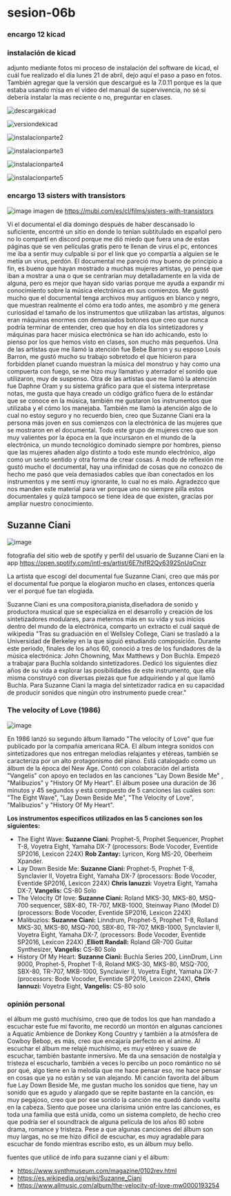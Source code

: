 # sesion-06b
### encargo 12 kicad
### instalación de kicad

adjunto mediante fotos mi proceso de instalación del software de kicad, el cuál fue realizado el día lunes 21 de abril, dejo aquí el paso a paso en fotos. También agregar que la versión que descargué es la 7.0.11 porque es la que estaba usando misa en el video del manual de supervivencia, no sé si debería instalar la mas reciente o no, preguntar en clases.

![descargakicad](https://github.com/user-attachments/assets/72f47611-3d61-4967-ae58-18a975e3aaf8)

![versiondekicad](https://github.com/user-attachments/assets/ee1e8b47-750b-49ff-9f40-139d258a8471)

![instalacionparte2](https://github.com/user-attachments/assets/0114b297-4bfe-4472-8719-193d757c68fc)

![instalacionparte3](https://github.com/user-attachments/assets/c32bc6b7-47c5-4a2e-93ff-d72af31c26a0)

![instalacionparte4](https://github.com/user-attachments/assets/74dd620e-8941-459a-b832-7457c6563a05)

![instalacionparte5](https://github.com/user-attachments/assets/13f54461-9e92-45f4-be45-ca69cb56db68)




### encargo 13 sisters with transistors

![image](https://github.com/user-attachments/assets/5c247d78-8c93-4091-bdb9-75bfbb195923)
imagen de https://mubi.com/es/cl/films/sisters-with-transistors


Ví el documental el día domingo después de haber descansado lo suficiente, encontré un sitio en donde lo tenían subtitulado en español pero no lo compartí en discord porque me dió miedo que fuera una de estas páginas que se ven películas gratis pero te llenan de virus el pc, entonces me iba a sentir muy culpable si por el link que yo compartía a alguien se le metía un virus, perdón. El documental me pareció muy bueno de principio a fin, es bueno que hayan mostrado a muchas mujeres artistas, yo pensé que iban a mostrar a una o que se centrarían muy detalladamente en la vida de alguna, pero es mejor que hayan sido varias porque me ayuda a expandir mi conocimiento sobre la música electrónica en sus comienzos. Me gustó mucho que el documental tenga archivos muy antiguos en blanco y negro, que muestran realmente el cómo era todo antes, me asombró y me genera curiosidad el tamaño de los instrumentos que utilizaban las artistas, algunos eran máquinas enormes con demasiados botones que creo que nunca podría terminar de entender, creo que hoy en día los sintetizadores y máquinas para hacer música electrónica se han ido achicando, esto lo pienso por los que hemos visto en clases, son mucho más pequeños. Una de las artistas que me llamó la atención fue Bebe Barron y su esposo Louis Barron, me gustó mucho su trabajo sobretodo el que hicieron para forbidden planet cuando muestran la música del monstruo y hay como una compuerta con fuego, se me hizo muy llamativo y aterrador el sonido que utilizaron, muy de suspenso. Otra de las artistas que me llamó la atención fue Daphne Oram y su sistema gráfico para que el sistema interpretase notas, me gusta que haya creado un código gráfico fuera de lo estándar que se conoce en la música, también me gustaron los instrumentos que utilizaba y el cómo los manejaba. También me llamó la atención algo de lo cual no estoy seguro y  no recuerdo bien, creo que Suzanne Ciani era la persona más joven en sus comienzos con la electrónica de las mujeres que se mostraron en el documental. Todo este grupo de mujeres creo que son muy valientes por la época en la que incursaron en el mundo de la electrónica, un mundo tecnológico dominado siempre por hombres, pienso que las mujeres añaden algo distinto a todo este mundo electrónico, algo como un sexto sentido y otra forma de crear cosas. A modo de reflexión me gustó mucho el documental, hay una infinidad de cosas que no conozco de hecho me pasó que veía demasiados cables que iban conectados en los instrumentos y me sentí muy ignorante, lo cual no es malo. Agradezco que nos manden este material para ver porque uno no siempre pilla estos documentales y quizá tampoco se tiene idea de que existen, gracias por ampliar nuestro conocimiento.

## Suzanne Ciani
![image](https://github.com/user-attachments/assets/fee3c2d3-18c4-43dd-96a0-45b58d7365f8)

fotografía del sitio web de spotify y perfil del usuario de Suzanne Ciani en la app https://open.spotify.com/intl-es/artist/6E7hjfR2Qy6392SnUqCnzr


La artista que escogí del documental fue Suzanne Ciani, creo que más por el documental fue porque la elogiaron mucho en clases, entonces quería ver el porqué fue tan elogiada.

Suzanne Ciani es una compositora,pianista,diseñadora de sonido y productora musical que se especializa en el desarrollo y creación de los sintetizadores modulares, para meternos más en su vida y sus inicios dentro del mundo de la electrónica, comparto un extracto el cuál saqué de wikipedia "Tras su graduación en el Wellsley College, Ciani se trasladó a la Universidad de Berkeley en la que siguió estudiando composición. Durante este periodo, finales de los años 60, conoció a tres de los fundadores de la música electrónica: John Chowning, Max Matthews y Don Buchla. Empezó a trabajar para Buchla soldando sintetizadores. Dedicó los siguientes diez años de su vida a explorar las posibilidades de este instrumento, que ella misma construyó con diversas piezas que fue adquiriendo y al que llamó Buchla. Para Suzanne Ciani la magia del sintetizador radica en su capacidad de producir sonidos que ningún otro instrumento puede crear."

### The velocity of Love (1986)

![image](https://github.com/user-attachments/assets/ad292408-5a40-42fa-9db0-b23c39012589)


En 1986 lanzó su segundo álbum llamado "The velocity of Love" que fue publicado por la compañía americana RCA. El álbum integra sonidos con sintetizadores que nos entregan melodías relajantes y etéreas, también se caracteriza por un alto protagonismo del piano. Está catalogado como un álbum de la época del New Age. Contó con colaboración del artista "Vangelis" con apoyo en teclados en las canciones "Lay Down Beside Me" , "Malibuzios" y "History Of My Heart". El álbum posee una duración de 36 minutos y 45 segundos y está compuesto de 5 canciones las cuáles son: "The Eight Wave", "Lay Down Beside Me", "The Velocity of Love", "Malibuzios" y "History Of My Heart".

**Los instrumentos específicos utilizados en las 5 canciones son los siguientes:**
- The Eight Wave: **Suzanne Ciani**: Prophet-5, Prophet Sequencer, Prophet T-8, Voyetra Eight, Yamaha DX-7 (processors: Bode Vocoder, Eventide SP2016, Lexicon 224X)
**Rob Zantay:** Lyricon, Korg MS-20, Oberheim Xpander.
- Lay Down Beside Me: **Suzanne Ciani:** Prophet-5, Prophet T-8, Synclavier II, Voyetra Eight, Yamaha DX-7 (processors: Bode Vocoder, Eventide SP2016, Lexicon 224X)
**Chris Ianuzzi:** Voyetra Eight, Yamaha DX-7, **Vangelis:** CS-80 Solo
- The Velocity Of love: **Suzanne Ciani:** Roland MKS-30, MKS-80, MSQ-700 sequencer, SBX-80, TR-707, MKB-1000, Steinway Piano (Model D) (processors: Bode Vocoder, Eventide SP2016, Lexicon 224X)
- Malibuzios: **Suzanne Ciani:** Linndrum, Prophet-5, Prophet T-8, Rolland MKS-30, MKS-80, MSQ-700, SBX-80, TR-707, MKB-1000, Synclavier II, Voyetra Eight, Yamaha DX-7, (processors: Bode Vocoder, Eventide SP2016, Lexicon 224X) ,**Elliott Randall:** Roland GR-700 Guitar Synthesizer, **Vangelis:** CS-80 Solo
- History Of My Heart: **Suzanne Ciani:** Buchla Series 200, LinnDrum, Linn 9000, Prophet-5, Prophet T-8, Roland MKS-30, MKS-80, MSQ-700, SBX-80, TR-707, MKB-1000, Synclavier II, Voyetra Eight, Yamaha DX-7 (processors: Bode Vocoder, Eventide SP2016, Lexicon 224X), **Chris Iannuzi:** Voyetra Eight, **Vangelis:** CS-80 solo

### opinión personal

el álbum me gustó muchísimo, creo que de todos los que han mandado a escuchar este fue mi favorito, me recordó un montón en algunas canciones a Aquatic Ambience de Donkey Kong Country y también a la atmósfera de Cowboy Bebop, es más, creo que encajaría perfecto en el anime. Al escuchar el álbum me relajé muchísimo, es muy etéreo y suave de escuchar, también bastante inmersivo. Me da una sensación de nostalgia y tristeza el escucharlo, también a veces lo percibo un poco romántico no sé por qué, algo tiene en la melodía que me hace pensar eso, me hace pensar en cosas que ya no están y se van alejando. Mi canción favorita del álbum fue Lay Down Beside Me, me gustan mucho los sonidos que tiene, hay un sonido que es agudo y alargado que se repite bastante en la canción, es muy pegajoso, creo que por ese sonido la canción me quedó dando vuelta en la cabeza. Siento que posee una clarísima unión entre las canciones, es toda una familia que está unida, como un sistema completo, de hecho creo que podría ser el soundtrack de alguna película de los años 80 sobre drama, romance y tristeza. Pese a que algunas canciones del álbum son muy largas, no se me hizo difícil de escuchar, es muy agradable para escuchar de fondo mientras escribo esto, es un álbum muy bello.

fuentes que utilicé de info para suzanne ciani y el álbum:
- https://www.synthmuseum.com/magazine/0102rev.html
- https://es.wikipedia.org/wiki/Suzanne_Ciani
- https://www.allmusic.com/album/the-velocity-of-love-mw0000193254


  
